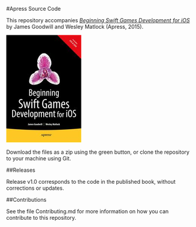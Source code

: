 #Apress Source Code

This repository accompanies [*Beginning Swift Games Development for iOS*](http://www.apress.com/9781484204016) by James Goodwill and Wesley  Matlock (Apress, 2015).

![Cover image](9781484204016.jpg)

Download the files as a zip using the green button, or clone the repository to your machine using Git.

##Releases

Release v1.0 corresponds to the code in the published book, without corrections or updates.

##Contributions

See the file Contributing.md for more information on how you can contribute to this repository.
